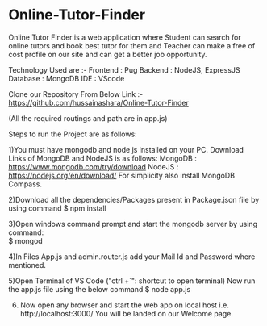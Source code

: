 # Online-Tutor-Finder

Online Tutor Finder is a web application where Student can search for online tutors and book best tutor for them and Teacher can make a free of cost profile on our site and can get a better job opportunity.

Technology Used are :-
Frontend : Pug 
Backend : NodeJS, ExpressJS
Database : MongoDB
IDE : VScode 

Clone our Repository From Below Link :-
https://github.com/hussainashara/Online-Tutor-Finder

(All the required routings and path are in app.js)

Steps to run the Project are as follows:

1)You must have mongodb and node js installed on your PC. 
Download Links of MongoDB and NodeJS is as follows:
MongoDB : https://www.mongodb.com/try/download
NodeJS : https://nodejs.org/en/download/
For simplicity also install MongoDB Compass.

2)Download all the dependencies/Packages present in Package.json file by using command 
 $ npm install

3)Open windows command prompt and start the mongodb server by using command: 	
 $ mongod 

4)In Files App.js and admin.router.js add your Mail Id and Password where mentioned. 

5)Open Terminal of VS Code ("ctrl +`": shortcut to open terminal)
  Now run the app.js file using the below command
  $ node app.js 

6) Now open any browser and start the web app on local host i.e.
   http://localhost:3000/
   You will be landed on our Welcome page.
